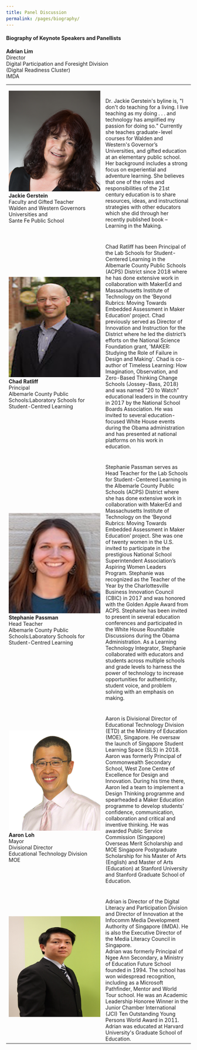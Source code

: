 ```yaml
---
title: Panel Discussion
permalink: /pages/biography/
---
```



#### **Biography of Keynote Speakers and Panellists**

<table style="width: 100%;" border="0" cellpadding="10">
<tbody>
<tr>
<td style="width: 250px;"><img src="/images/Photo_Jackie Gerstein.png" alt="Jackie Gerstein" /><br><strong>Jackie Gerstein</strong><br />Faculty and Gifted Teacher<br />Walden and Western Governors Universities and <br />Sante Fe Public School<br></td>
<td><br /><br />Dr. Jackie Gerstein's byline is, "I don't do teaching for a living. I live teaching as my doing . . . and technology has amplified my passion for doing so." Currently she teaches graduate-level courses for Walden and Western's Governor’s Universities, and gifted education at an elementary public school. Her background includes a strong focus on experiential and adventure learning. She believes that one of the roles and responsibilities of the 21st century education is to share resources, ideas, and instructional strategies with other educators which she did through her recently published book – Learning in the Making.<br></td>
</tr>
<tr>
<td><br><img src="/images/Photo_Chad Ratliff.jpg" alt="Chad Ratliff" /><br><strong>Chad Ratliff</strong><br />Principal<br />Albemarle County Public Schools:Laboratory Schools for Student-Centred Learning<br></td>
<td><br /><br />Chad Ratliff has been Principal of the Lab Schools for Student-Centered Learning in the Albemarle County Public Schools (ACPS) District since 2018 where he has done extensive work in collaboration with MakerEd and Massachusetts Institute of Technology on the ‘Beyond Rubrics: Moving Towards Embedded Assessment in Maker Education’ project. Chad previously served as Director of Innovation and Instruction for the District where he led the district’s efforts on the National Science Foundation grant, 'MAKER: Studying the Role of Failure in Design and Making'. Chad is co-author of Timeless Learning: How Imagination, Observation, and Zero-Based Thinking Change Schools (Jossey-Bass, 2018) and was named “20 to Watch” educational leaders in the country in 2017 by the National School Boards Association. He was invited to several education-focused White House events during the Obama administration and has presented at national platforms on his work in education.<br></td>
</tr>
<tr>
<td><br><img src="/images/Photo_Stephanie Passman.jpg" alt="Stephanie Passman" /><br><strong>Stephanie Passman</strong><br />Head Teacher<br />Albemarle County Public Schools:Laboratory Schools for Student-Centred Learning</td>
<td><br /><br />Stephanie Passman serves as Head Teacher for the Lab Schools for Student-Centered Learning in the Albemarle County Public Schools (ACPS) District where she has done extensive work in collaboration with MakerEd and Massachusetts Institute of Technology on the ‘Beyond Rubrics: Moving Towards Embedded Assessment in Maker Education’ project. She was one of twenty women in the U.S. invited to participate in the prestigious National School Superintendent Association’s Aspiring Women Leaders Program. Stephanie was recognized as the Teacher of the Year by the Charlottesville Business Innovation Council (CBIC) in 2017 and was honored with the Golden Apple Award from ACPS. Stephanie has been invited to present in several education conferences and participated in the White House Roundtable Discussions during the Obama Administration. As a Learning Technology Integrator, Stephanie collaborated with educators and students across multiple schools and grade levels to harness the power of technology to increase opportunities for authenticity, student voice, and problem solving with an emphasis on making.<br></td>
</tr>
<tr>
<td><br><img src="/images/Aaron Loh Photo.png" alt="Aaron Loh" /><strong>Aaron Loh</strong><br />Mayor<br />Divisional Director<br />Educational Technology Division<br />MOE<br></td>
<td><br /><br />Aaron is Divisional Director of Educational Technology Division (ETD) at the Ministry of Education (MOE), Singapore. He oversaw the launch of Singapore Student Learning Space (SLS) in 2018.<br /> Aaron was formerly Principal of Commonwealth Secondary School, West Zone Centre of Excellence for Design and Innovation. During his time there, Aaron led a team to implement a Design Thinking programme and spearheaded a Maker Education programme to develop students’ confidence, communication, collaboration and critical and inventive thinking. He was awarded Public Service Commission (Singapore) Overseas Merit Scholarship and MOE Singapore Postgraduate Scholarship for his Master of Arts (English) and Master of Arts (Education) at Stanford University and Stanford Graduate School of Education. <br></td>
</tr>
<tr>
<td><br><img src="/images/Adrian Lim Photo.JPG" alt="Adrian Lim" /><br></td><strong>Adrian Lim</strong><br />Director<br />Digital Participation and Foresight Division<br />(Digital Readiness Cluster)<br />IMDA<br></td>
<td><br /><br />Adrian is Director of the Digital Literacy and Participation Division and Director of Innovation at the Infocomm Media Development Authority of Singapore (IMDA). He is also the Executive Director of the Media Literacy Council in Singapore.<br />Adrian was formerly Principal of Ngee Ann Secondary, a Ministry of Education Future School founded in 1994. The school has won widespread recognition, including as a Microsoft Pathfinder, Mentor and World Tour school. He was an Academic Leadership Honoree Winner in the Junior Chamber International (JCI) Ten Outstanding Young Persons World Award in 2011. Adrian was educated at Harvard University's Graduate School of Education.
<br></td>
</tr> 
</tbody>
</table>
